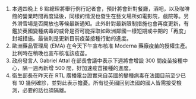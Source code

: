 1. 本週四晚上 6 點總理將舉行例行記者會，預計將會針對餐廳，酒吧，以及咖啡館的營業時間再度延後，同樣的情況也發生在藝文場所如電影院，戲院等。另外滑雪場是否開放也等候最新通知。此外針對最新限制措施也會再度更新，有鑑於英國變種病毒的威脅是否可能採取如歐洲鄰國一樣短期或中期的「再度」封城措施。最後則是更新目前疫苗接種行動的進度。
1. 歐洲藥品管理局 \(EMA\) 在今天下午宣布核准 Moderna 藥廠疫苗的授權生產。比利時在稍晚也宣布核准該疫苗。
1. 政府發言人 Gabriel Attal 在部長會議中表示下週將會增設 300 間疫苗接種中心，隔一週再新增 500 間，好加速疫苗接種的進度。
1. 衛生部長在昨天在 RTL 廣播電台證實來自英國的變種病毒在法國目前至少已有 10 幾例確診，並對此表示擔憂。所有從英國回到法國的國人皆需接受檢測，必要的話也須隔離。